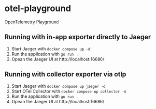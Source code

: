 # otel-playground
OpenTelemetry Playground


## Running with in-app exporter directly to Jaeger

  1. Start Jaeger with `docker compose up -d`
  1. Run the application with `go run .`
  1. Opean the Jaeger UI at http://localhost:16686/

## Running with collector exporter via otlp

  1. Start Jaeger with `docker compose up jaeger -d`
  1. Start OTel Collector with `docker compose up collector -d`
  1. Run the application with `go run .`
  1. Opean the Jaeger UI at http://localhost:16686/
